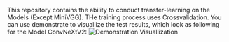 This repository contains the ability to conduct transfer-learning on the Models (Except MiniVGG). THe training process uses Crossvalidation. You can use demonstrate to visuallize the test results, which look as following for the Model ConvNeXtV2:
![Demonstration Visuallization ]([https://github.com/MaxUhl98/ComputerVisionDemonstration/blob/main/demonstration_images/ConvNeXt_V2/ConvNeXtV2.png])
